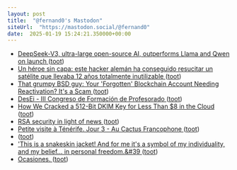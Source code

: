 ```yaml
---
layout: post
title:  "@fernand0's Mastodon"
siteUrl:  "https://mastodon.social/@fernand0"
date:  2025-01-19 15:24:21.350000+00:00
---
```

*  [DeepSeek-V3, ultra-large open-source AI, outperforms Llama and Qwen on launch ](https://venturebeat.com/ai/deepseek-v3-ultra-large-open-source-ai-outperforms-llama-and-qwen-on-launch) ([toot](https://mastodon.social/@fernand0/113855709927744261))
*  [Un héroe sin capa: este hacker alemán ha conseguido resucitar un satélite que llevaba 12 años totalmente inutilizable ](https://www.xataka.com/espacio/heroe-capa-este-hacker-aleman-ha-conseguido-resucitar-satelite-que-llevaba-12-anos-totalmente-inutilizabl) ([toot](https://mastodon.social/@fernand0/113854996962823267))
*  [That grumpy BSD guy: Your 'Forgotten' Blockchain Account Needing Reactivation? It's a Scam ](https://nxdomain.no/~peter/forgotten_blockchain_account_scam.htm) ([toot](https://mastodon.social/@fernand0/113854735856815996))
*  [DesEi - III Congreso de Formación de Profesorado ](https://sites.google.com/view/desei/iii-congreso-de-formaci%C3%B3n-de-profesorado?authuser=) ([toot](https://mastodon.social/@fernand0/113854634002018550))
*  [How We Cracked a 512-Bit DKIM Key for Less Than $8 in the Cloud ](https://dmarcchecker.app/articles/crack-512-bit-dkim-rsa-ke) ([toot](https://mastodon.social/@fernand0/113854270296531917))
*  [RSA security in light of news ](https://www.johndcook.com/blog/2025/01/09/rsa-news) ([toot](https://mastodon.social/@fernand0/113853444530432680))
*  [Petite visite à Ténérife. Jour 3 - Au Cactus Francophone ](https://www.cactuspro.com/forum/viewtopic.php?t=93495) ([toot](https://mastodon.social/@fernand0/113852643782835153))
*  [ ](https://mastodon.cloud/@torresburriel) ([toot](https://mastodon.social/@fernand0/113852078250850867))
*  [&#39;This is a snakeskin jacket! And for me it&#39;s a symbol of my individuality, and my belief... in personal freedom.&#39 ](https://mastodon.social/@fernand0/113850878090727409) ([toot](https://mastodon.social/@fernand0/113850878090727409))
*  [Ocasiones. ](https://avecesunafoto.wordpress.com/2025/01/18/ocasiones) ([toot](https://mastodon.social/@fernand0/113850780147064543))
